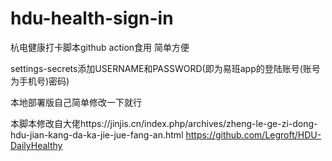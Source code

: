 # hdu-health-sign-in
杭电健康打卡脚本github action食用 简单方便

settings-secrets添加USERNAME和PASSWORD(即为易班app的登陆账号(账号为手机号)密码)



本地部署版自己简单修改一下就行



本脚本修改自大佬https://jinjis.cn/index.php/archives/zheng-le-ge-zi-dong-hdu-jian-kang-da-ka-jie-jue-fang-an.html
https://github.com/Legroft/HDU-DailyHealthy
